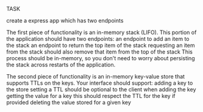 TASK

create a express app which has two endpoints

The first piece of functionality is an in-memory stack (LIFO). This portion of the application should have two endpoints:
an endpoint to add an item to the stack
an endpoint to return the top item of the stack
requesting an item from the stack should also remove that item from the top of the stack
This process should be in-memory, so you don't need to worry about persisting the stack across restarts of the application.

The second piece of functionality is an in-memory key-value store that supports TTLs on the keys. Your interface should support:
adding a key to the store
setting a TTL should be optional to the client when adding the key
getting the value for a key
this should respect the TTL for the key if provided
deleting the value stored for a given key

